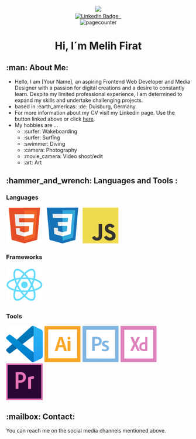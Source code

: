 <div id="header" align="center">
  <img src="https://media.giphy.com/media/gjrYDwbjnK8x36xZIO/giphy.gif" width="200"/>
</div>
<div align="center">
  <a href="https://de.linkedin.com/in/melih-firat-454a791b6">
    <img src="https://img.shields.io/badge/LinkedIn-blue?style=for-the-badge&logo=linkedin&logoColor=white" alt="LinkedIn Badge"/>
  </a>
  <a href="">
    <img src="https://img.shields.io/badge/Instagram-purple?style=for-the-badge&logo=instagram&logoColor=white" alt=""/>
  </a>
  <a href="">
    <img src="https://img.shields.io/badge/Facebook-blue?style=for-the-badge&logo=facebook&logoColor=white" alt=""/>
  </a>
</div>
<div align="center">
<img src="https://komarev.com/ghpvc/?username=your-github-Melih4irat&style=flat-square&color=blue" alt="pagecounter"/>
</div>
<div align="center">
<h1>Hi, I´m Melih Firat</h1>
<h2 align="left">:man: About Me:</h2>
  <ul align="left">
    <li>Hello, I am [Your Name], an aspiring Frontend Web Developer and Media Designer with a passion for digital creations and a desire to constantly learn. Despite my limited professional experience, I am determined to expand my skills and undertake challenging projects.</li>
  <li>based in :earth_americas: :de: Duisburg, Germany.</li>
  
  <li>For more information about my CV visit my Linkedin page. Use the button linked above or click <a href="https://de.linkedin.com/in/melih-firat-454a791b6">here</a>.
    <li>My hobbies are ...<ul><li>:surfer: Wakeboarding</li><li>:surfer: Surfing</li><li>:swimmer: Diving</li><li>:camera: Photography</li><li>:movie_camera: Video shoot/edit</li><li>:art: Art</li></li>
</ul>
</div>

<h2>:hammer_and_wrench: Languages and Tools :</h2>
      <div>
            <h3>Languages</h3>
            <img src="https://github.com/devicons/devicon/blob/master/icons/html5/html5-original.svg" width="100px">
            <img src="https://github.com/devicons/devicon/blob/master/icons/css3/css3-original.svg" width="100px">
            <img src="https://github.com/devicons/devicon/blob/master/icons/javascript/javascript-original.svg" width="100px">
            <h3>Frameworks</h3>
            <img src="https://github.com/devicons/devicon/blob/master/icons/react/react-original.svg" width="100px">
            <h3>Tools</h3>
            <img src="https://github.com/devicons/devicon/blob/master/icons/vscode/vscode-original.svg" width="100px">
            <img src="https://github.com/devicons/devicon/blob/master/icons/illustrator/illustrator-line.svg" width="100px">
            <img src="https://github.com/devicons/devicon/blob/master/icons/photoshop/photoshop-line.svg" width="100px">
            <img src="https://github.com/devicons/devicon/blob/master/icons/xd/xd-line.svg" width="100px">
            <img src="https://github.com/devicons/devicon/blob/master/icons/premierepro/premierepro-original.svg" width="100px">
      </div>
<h2>:mailbox: Contact:</h2>
<p>You can reach me on the social media channels mentioned above.</p>

<!---
Melih4irat/Melih4irat is a ✨ special ✨ repository because its `README.md` (this file) appears on your GitHub profile.
You can click the Preview link to take a look at your changes.
--->
